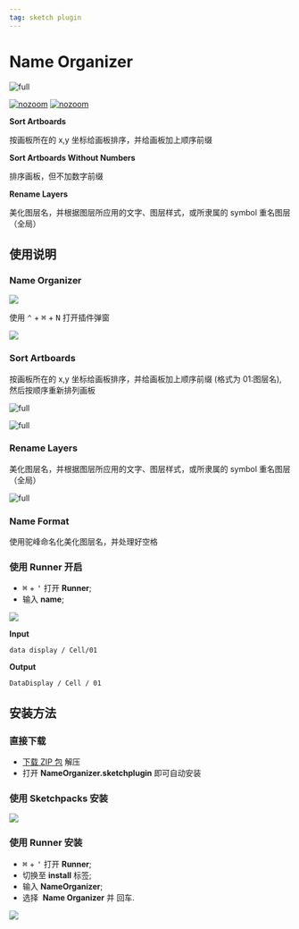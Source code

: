 ```yaml
---
tag: sketch plugin
---
```


# Name Organizer

![full](http://qn.canisminor.cc/2017-09-24-115346.jpg)

[![nozoom](https://img.shields.io/github/release/canisminor1990/sketch-name-organizer.svg?maxAge=2592000)](https://github.com/canisminor1990/sketch-name-organizer/releases)
[![nozoom](https://img.shields.io/badge/Works%20with-Sketch%20Runner-blue.svg?colorB=308ADF)](http://bit.ly/SketchRunnerWebsite)

**Sort Artboards**

按画板所在的 x,y 坐标给画板排序，并给画板加上顺序前缀

**Sort Artboards Without Numbers**

排序画板，但不加数字前缀

**Rename Layers**

美化图层名，并根据图层所应用的文字、图层样式，或所隶属的 symbol 重名图层（全局）

## 使用说明

### Name Organizer

![](http://qn.canisminor.cc/2017-09-24-115357.jpg)

使用 <kbd>⌃</kbd> + <kbd>⌘</kbd> + <kbd>N</kbd> 打开插件弹窗

![](http://qn.canisminor.cc/2017-09-24-115417.jpg)

### Sort Artboards

按画板所在的 x,y 坐标给画板排序，并给画板加上顺序前缀 (格式为 01:图层名),
然后按顺序重新排列画板

![full](http://qn.canisminor.cc/2017-09-24-115514.jpg)

![full](http://qn.canisminor.cc/2017-09-24-115428.jpg)

### Rename Layers

美化图层名，并根据图层所应用的文字、图层样式，或所隶属的 symbol 重名图层（全局）

![full](http://qn.canisminor.cc/2017-09-24-115441.jpg)

### Name Format

使用驼峰命名化美化图层名，并处理好空格

### 使用 Runner 开启

* <kbd>⌘</kbd> + <kbd>'</kbd> 打开 **Runner**;
* 输入 **name**;

![](http://qn.canisminor.cc/2017-09-24-115537.jpg)

**Input**

```white
data display / Cell/01
```

**Output**

```white
DataDisplay / Cell / 01
```

## 安装方法

### 直接下载

* [下载 ZIP 包](https://github.com/canisminor1990/sketch-name-organizer/archive/master.zip) 解压
* 打开 **NameOrganizer.sketchplugin** 即可自动安装

### 使用 Sketchpacks 安装

[![](http://qn.canisminor.cc/2017-09-24-115227.jpg)](https://sketchpacks.com/canisminor1990/sketch-select/install)

### 使用 Runner 安装

* <kbd>⌘</kbd> + <kbd>'</kbd> 打开 **Runner**;
* 切换至 **install** 标签;
* 输入 **NameOrganizer**;
* 选择  **Name Organizer** 并 <kbd>回车</kbd>.

[![](http://qn.canisminor.cc/2017-09-24-115206.jpg)](http://bit.ly/SketchRunnerWebsite)
